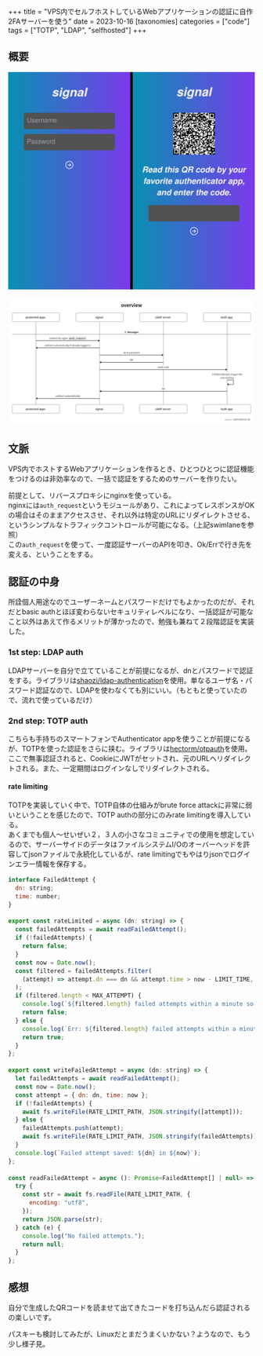 +++
title = "VPS内でセルフホストしているWebアプリケーションの認証に自作2FAサーバーを使う"
date = 2023-10-16
[taxonomies]
categories = ["code"]
tags = ["TOTP", "LDAP", "selfhosted"]
+++

## 概要
![screenshot](./screenshot.jpg)

![swimlanes](./swimlanes.png)

## 文脈
VPS内でホストするWebアプリケーションを作るとき、ひとつひとつに認証機能をつけるのは非効率なので、一括で認証をするためのサーバーを作りたい。

前提として、リバースプロキシにnginxを使っている。  
nginxには`auth_request`というモジュールがあり、これによってレスポンスがOKの場合はそのままアクセスさせ、それ以外は特定のURLにリダイレクトさせる、というシンプルなトラフィックコントロールが可能になる。（上記swimlaneを参照）  
この`auth_request`を使って、一度認証サーバーのAPIを叩き、Ok/Errで行き先を変える、ということをする。

## 認証の中身
所詮個人用途なのでユーザーネームとパスワードだけでもよかったのだが、それだとbasic authとほぼ変わらないセキュリティレベルになり、一括認証が可能なこと以外はあえて作るメリットが薄かったので、勉強も兼ねて２段階認証を実装した。

### 1st step: LDAP auth
LDAPサーバーを自分で立てていることが前提になるが、dnとパスワードで認証をする。ライブラリは[shaozi/ldap\-authentication](https://github.com/shaozi/ldap-authentication#readme)を使用。単なるユーザ名・パスワード認証なので、LDAPを使わなくても別にいい。（もともと使っていたので、流れで使っているだけ）

### 2nd step: TOTP auth
こちらも手持ちのスマートフォンでAuthenticator appを使うことが前提になるが、TOTPを使った認証をさらに挟む。ライブラリは[hectorm/otpauth](https://github.com/hectorm/otpauth)を使用。ここで無事認証されると、CookieにJWTがセットされ、元のURLへリダイレクトされる。また、一定期間はログインなしでリダイレクトされる。

#### rate limiting
TOTPを実装していく中で、TOTP自体の仕組みがbrute force attackに非常に弱いということを感じたので、TOTP authの部分にのみrate limitingを導入している。  
あくまでも個人〜せいぜい２，３人の小さなコミュニティでの使用を想定しているので、サーバーサイドのデータはファイルシステムI/Oのオーバーヘッドを許容してjsonファイルで永続化しているが、rate limitingでもやはりjsonでログインエラー情報を保存する。

```js
interface FailedAttempt {
  dn: string;
  time: number;
}

export const rateLimited = async (dn: string) => {
  const failedAttempts = await readFailedAttempt();
  if (!failedAttempts) {
    return false;
  }
  const now = Date.now();
  const filtered = failedAttempts.filter(
    (attempt) => attempt.dn === dn && attempt.time > now - LIMIT_TIME,
  );
  if (filtered.length < MAX_ATTEMPT) {
    console.log(`${filtered.length} failed attempts within a minute so far.`);
    return false;
  } else {
    console.log(`Err: ${filtered.length} failed attempts within a minute.`);
    return true;
  }
};

export const writeFailedAttempt = async (dn: string) => {
  let failedAttempts = await readFailedAttempt();
  const now = Date.now();
  const attempt = { dn: dn, time: now };
  if (!failedAttempts) {
    await fs.writeFile(RATE_LIMIT_PATH, JSON.stringify([attempt]));
  } else {
    failedAttempts.push(attempt);
    await fs.writeFile(RATE_LIMIT_PATH, JSON.stringify(failedAttempts));
  }
  console.log(`Failed attempt saved: ${dn} in ${now}`);
};

const readFailedAttempt = async (): Promise<FailedAttempt[] | null> => {
  try {
    const str = await fs.readFile(RATE_LIMIT_PATH, {
      encoding: "utf8",
    });
    return JSON.parse(str);
  } catch (e) {
    console.log("No failed attempts.");
    return null;
  }
};
```

## 感想
自分で生成したQRコードを読ませて出てきたコードを打ち込んだら認証されるの楽しいです。

パスキーも検討してみたが、Linuxだとまだうまくいかない？ようなので、もう少し様子見。
